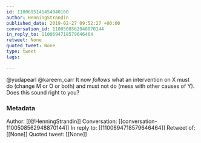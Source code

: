 ```yaml
---
id: 1100695145454940160
author: HenningStrandin
published_date: 2019-02-27 09:52:27 +00:00
conversation_id: 1100508562948870144
in_reply_to: 1100694718579646464
retweet: None
quoted_tweet: None
type: tweet
tags:

---
```


@yudapearl @kareem_carr It now _follows_ what an intervention on X must do (change M or O or both) and must not do (mess with other causes of Y). Does this sound right to you?

### Metadata

Author: [[@HenningStrandin]]
Conversation: [[conversation-1100508562948870144]]
In reply to: [[1100694718579646464]]
Retweet of: [[None]]
Quoted tweet: [[None]]

